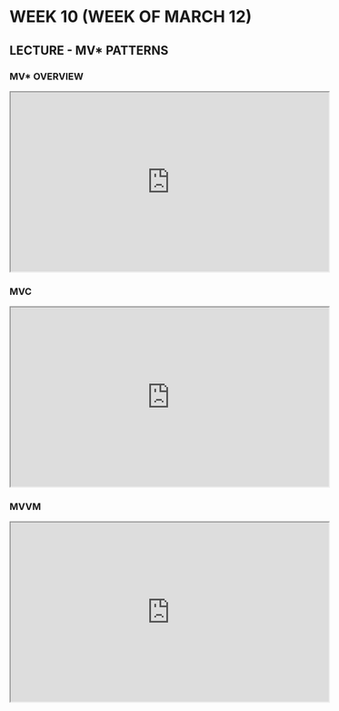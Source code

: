 # WEEK 10 (WEEK OF MARCH 12)
## LECTURE - MV* PATTERNS
### MV* OVERVIEW
<div class="video-container-16by9"><iframe width="560" height="315" src="https://youtube.com/embed/ZkeX4NLkhms"></iframe></div>

### MVC
<div class="video-container-16by9"><iframe width="560" height="315" src="https://youtube.com/embed/PkvOL-hWnGs"></iframe></div>

### MVVM 
<div class="video-container-16by9"><iframe width="560" height="315" src="https://youtube.com/embed/o1M5hFLjcXw"></iframe></div>

<!-- ### COMMUNITY CODE
**The Community Code project is due in week 11** so you should be in the process of starting to final and wrap up the project. If you've made some contributions already then you can consider the documentation you might need to do to fully support your work. If you haven't made any contributions yet then please do make that a priority! -->
